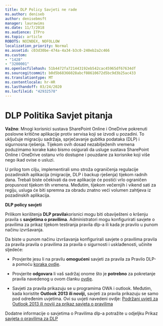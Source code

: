 ```yaml
---
title: DLP Policy Savjeti ne rade
ms.author: deniseb
author: denisebmsft
manager: laurawims
ms.date: 11/7/2018
ms.audience: ITPro
ms.topic: article
ROBOTS: NOINDEX, NOFOLLOW
localization_priority: Normal
ms.assetid: c03d30be-474a-4a34-b3c0-240eb2a2c466
ms.custom:
- "1428"
- "3200001"
ms.openlocfilehash: 51b4472fa721443192eb542cac45965df67634df
ms.sourcegitcommit: b0d5b68366028abcf08610672d5bc9d3b25ac433
ms.translationtype: MT
ms.contentlocale: hr-HR
ms.lasthandoff: 03/24/2020
ms.locfileid: "42932578"
---
```

# <a name="dlp-policy-tip-issues"></a>DLP Politika Savjet pitanja

**Važno**: Mnogi korisnici sustava SharePoint Online i OneDrive pokrenuti poslovne kritične aplikacije protiv servisa koji se izvodi u pozadini. To uključuje migraciju sadržaja, sprječavanje gubitka podataka (DLP) i sigurnosna rješenja. Tijekom ovih dosad nezabilježenih vremena poduzimamo korake kako bismo osigurali da usluge sustava SharePoint Online i OneDrive ostanu vrlo dostupne i pouzdane za korisnike koji više nego ikad ovise o usluzi.

U prilog tom cilju, implementirali smo stroža ograničenja regulacije pozadinskih aplikacija (migracije, DLP i backup rješenja) tijekom radnih dana. Trebali biste očekivati da ove aplikacije će postići vrlo ograničen propusnost tijekom tih vremena. Međutim, tijekom večernjih i vikend sati za regiju, usluga će biti spremna za obradu znatno veći volumen zahtjeva iz pozadinskih aplikacija.

**DLP policy savjeti**

Prilikom korištenja **DLP pravila**korisnici mogu biti obaviješteni o kršenju pravila s **savjetima o pravilima**. Administratori mogu konfigurirati savjete o pravilima za prikaz tijekom testiranja pravila dlp-a ili kada je pravilo u punom načinu izvršavanja.
  
Da biste u punom načinu izvršavanja konfigurirali savjete o pravilima pravila za pravila pravila o pravilima za pravila o sigurnosti i usklađenosti, učinite sljedeće:
  
- Provjerite jesu li na pravilu **omogućeni** savjeti za pravila za Pravilo DLP-a pomoću [koraka ovdje](https://docs.microsoft.com/office365/securitycompliance/use-notifications-and-policy-tips).

- Provjerite **odgovara** li vaš sadržaj onome što je **potrebno** za pokretanje pravila navedenog u ovom članku [ovdje](https://docs.microsoft.com/office365/securitycompliance/what-the-sensitive-information-types-look-for).

- Savjeti za pravila prikazuju se u programima OWA i outlook. Međutim, kada koristite **Outlook 2013 ili noviji,** savjeti za pravila prikazuju se samo pod određenim uvjetima. Ovi su uvjeti navedeni ovdje: [Podržani uvjeti za Outlook 2013 ili noviji za prikaz savjeta o pravilima](https://docs.microsoft.com/office365/securitycompliance/use-notifications-and-policy-tips#outlook-2013-and-later-supports-showing-policy-tips-for-only-some-conditions)

Dodatne informacije o savjetima o Pravilima dlp-a potražite u odjeljku Prikaz [savjeta o pravilima za DLP](https://docs.microsoft.com/office365/securitycompliance/use-notifications-and-policy-tips)
  